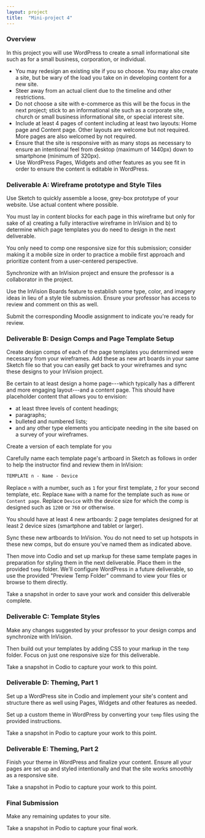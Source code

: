 ```yaml
---
layout: project
title:  "Mini-project 4"
---
```

### Overview

In this project you will use WordPress to create a small informational site such as for a small business, corporation, or individual.

* You may redesign an existing site if you so choose. You may also create a site, but be wary of the load you take on in developing content for a new site.
* Steer away from an actual client due to the timeline and other restrictions.
* Do not choose a site with e-commerce as this will be the focus in the next project; stick to an informational site such as a corporate site, church or small business informational site, or special interest site.
* Include at least 4 pages of content including at least two layouts: Home page and Content page. Other layouts are welcome but not required. More pages are also welcomed by not required. 
* Ensure that the site is responsive with as many stops as necessary to ensure an intentional feel from desktop (maximum of 1440px) down to smartphone (minimum of 320px).
* Use WordPress Pages, Widgets and other features as you see fit in order to ensure the content is editable in WordPress.

### Deliverable A: Wireframe prototype and Style Tiles

Use Sketch to quickly assemble a loose, grey-box prototype of your website. Use actual content where possible. 

You must lay in content blocks for each page in this wireframe but only for sake of a) creating a fully interactive wireframe in InVision and b) to determine which page templates you do need to design in the next deliverable. 

You only need to comp one responsive size for this submission; consider making it a mobile size in order to practice a mobile first approach and prioritize content from a user-centered perspective.

Synchronize with an InVision project and ensure the professor is a collaborator in the project.

Use the InVision Boards feature to establish some type, color, and imagery ideas in lieu of a style tile submission. Ensure your professor has access to review and comment on this as well.

Submit the corresponding Moodle assignment to indicate you're ready for review.

### Deliverable B: Design Comps and Page Template Setup

Create design comps of each of the page templates you determined were necessary from your wireframes. Add these as new art boards in your same Sketch file so that you can easily get back to your wireframes and sync these designs to your InVision project.

Be certain to at least design a home page---which typically has a different and more engaging layout---and a content page. This should have placeholder content that allows you to envision:

* at least three levels of content headings;
* paragraphs;
* bulleted and numbered lists;
* and any other type elements you anticipate needing in the site based on a survey of your wireframes.

Create a version of each template for you

Carefully name each template page's artboard in Sketch as follows in order to help the instructor find and review them in InVision:

```txt
TEMPLATE n - Name - Device
```

Replace `n` with a number, such as `1` for your first template, `2` for your second template, etc. Replace `Name` with a name for the template such as `Home` or `Content page`. Replace `Device` with the device size for which the comp is designed such as `1200` or `760` or otherwise.

You should have at least 4 new artboards: 2 page templates designed for at least 2 device sizes (smartphone and tablet or larger).

Sync these new artboards to InVision. You do not need to set up hotspots in these new comps, but do ensure you've named them as indicated above. 

Then move into Codio and set up markup for these same template pages in preparation for styling them in the next deliverable. Place them in the provided `temp` folder. We'll configure WordPress in a future deliverable, so use the provided "Preview Temp Folder" command to view your files or browse to them directly.

Take a snapshot in order to save your work and consider this deliverable complete.

### Deliverable C: Template Styles

Make any changes suggested by your professor to your design comps and synchronize with InVision. 

Then build out your templates by adding CSS to your markup in the `temp` folder. Focus on just one responsive size for this deliverable.

Take a snapshot in Codio to capture your work to this point.

### Deliverable D: Theming, Part 1

Set up a WordPress site in Codio and implement your site's content and structure there as well using Pages, Widgets and other features as needed.

Set up a custom theme in WordPress by converting your `temp` files using the provided instructions.

Take a snapshot in Podio to capture your work to this point.

### Deliverable E: Theming, Part 2

Finish your theme in WordPress and finalize your content. Ensure all your pages are set up and styled intentionally and that the site works smoothly as a responsive site.

Take a snapshot in Podio to capture your work to this point.

### Final Submission

Make any remaining updates to your site.

Take a snapshot in Podio to capture your final work.